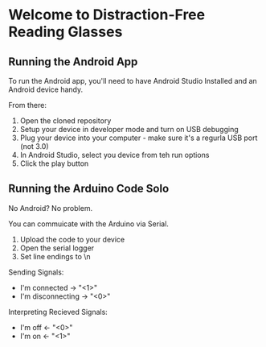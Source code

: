 # Welcome to Distraction-Free Reading Glasses

## Running the Android App

To run the Android app, you'll need to have Android Studio Installed and an Android device handy. 

From there:
1. Open the cloned repository
1. Setup your device in developer mode and turn on USB debugging
1. Plug your device into your computer - make sure it's a regurla USB port (not 3.0)
1. In Android Studio, select you device from teh run options
1. Click the play button

## Running the Arduino Code Solo

No Android? No problem.

You can commuicate with the Arduino via Serial. 
1. Upload the code to your device
1. Open the serial logger
1. Set line endings to \n

Sending Signals:
* I'm connected -> "<1>"
* I'm disconnecting -> "<0>"

Interpreting Recieved Signals:
* I'm off <- "<0>"
* I'm on <- "<1>"
